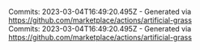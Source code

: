 Commits: 2023-03-04T16:49:20.495Z - Generated via https://github.com/marketplace/actions/artificial-grass
<br>
Commits: 2023-03-04T16:49:20.495Z - Generated via https://github.com/marketplace/actions/artificial-grass
<br>
